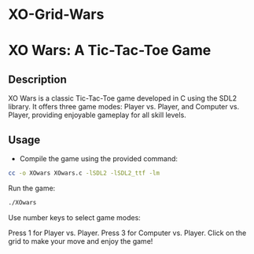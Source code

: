 # XO-Grid-Wars

# XO Wars: A Tic-Tac-Toe Game

## Description

XO Wars is a classic Tic-Tac-Toe game developed in C using the SDL2 library. It offers three game modes: Player vs. Player, and Computer vs. Player, providing enjoyable gameplay for all skill levels.

## Usage

- Compile the game using the provided command:

```bash
cc -o XOwars XOwars.c -lSDL2 -lSDL2_ttf -lm
```

Run the game:
```bash
./XOwars
```

Use number keys to select game modes:

Press 1 for Player vs. Player.
Press 3 for Computer vs. Player.
Click on the grid to make your move and enjoy the game!
